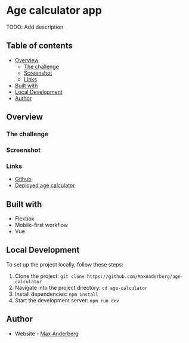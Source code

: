 # Age calculator app
TODO: Add description


## Table of contents

- [Overview](#overview)
  - [The challenge](#the-challenge)
  - [Screenshot](#screenshot)
  - [Links](#links)
- [Built with](#built-with)
- [Local Development](#local-development)
- [Author](#author)

## Overview

### The challenge


### Screenshot

### Links

- [Github](https://github.com/MaxAnderberg/age-calculator)
- [Deployed age calculator](TBA)

## Built with

- Flexbox
- Mobile-first workflow
- Vue

## Local Development

To set up the project locally, follow these steps:


1. Clone the project: `git clone https://github.com/MaxAnderberg/age-calculator`
2. Navigate into the project directory: `cd age-calculator`
3. Install dependencies: `npm install`
4. Start the development server: `npm run dev`

## Author
- Website - [Max Anderberg](https://maxanderberg.se)
